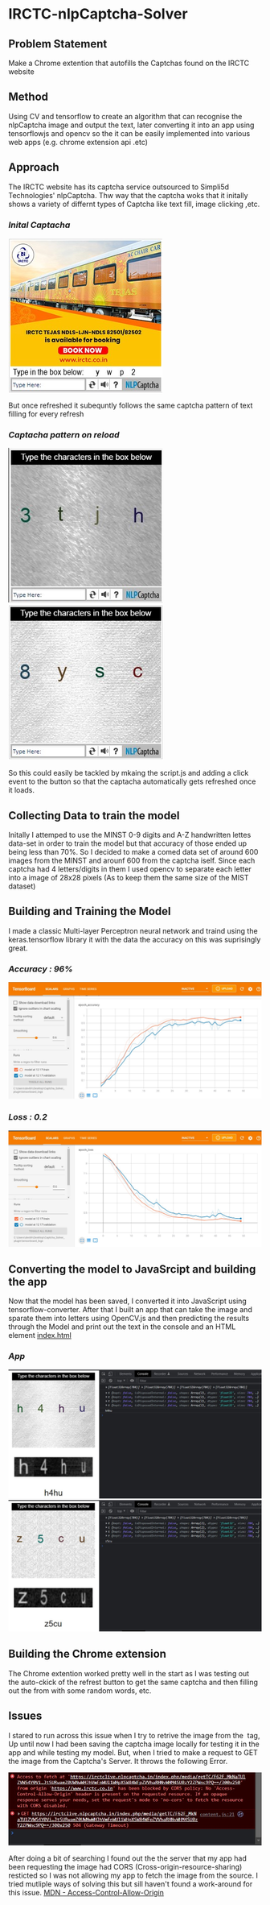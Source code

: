 # IRCTC-nlpCaptcha-Solver

## Problem Statement
Make a Chrome extention that autofills the Captchas found on the IRCTC website

## Method
Using CV and tensorflow to create an algorithm that can recognise the nlpCaptcha image and output the text, 
later converting it into an app using tensorflowjs and opencv so the it can be easily implemented into various web apps (e.g. chrome extension api .etc)

## Approach
The IRCTC website has its captcha service outsourced to Simpli5d Technologies' nlpCaptcha.
Thw way that the captcha woks that it initally shows a variety of differnt types of Captcha like text fill, image clicking ,etc.

### *Inital Captacha*
![inital_captcha](readme-assets/cap1.jpg)

But once refreshed it subequntly follows the same captcha pattern of text filling for every refresh

### *Captacha pattern on reload*
![cap2](readme-assets/cap5.jpg) 
![cap2](readme-assets/cap4.jpg) 

So this could easily be tackled by mkaing the script.js and adding a click event to the button so that the captacha automatically gets refreshed once it loads. 

## Collecting Data to train the model
Initally I attemped to use the MINST 0-9 digits and A-Z handwritten lettes data-set in order to train the model but that accuracy of those ended up being less than 70%.
So I decided to make a comed data set of around 600 images from the MINST and arounf 600 from the captcha iself.
Since each captcha had 4 letters/digits in them I used opencv to separate each letter into a image of 28x28 pixels (As to keep them the same size of the MIST dataset)

## Building and Training the Model
I made a classic Multi-layer Perceptron neural network and traind using the keras.tensorflow library it with the data the accuracy on this was suprisingly great.

### *Accuracy : 96%*
![tensorboard1](readme-assets/accuracy.jpg)

### *Loss : 0.2*
![tensorboard1](readme-assets/loss.jpg) 

## Converting the model to JavaSrcipt and building the app

Now that the model has been saved, I converted it into JavaScript using tensorflow-converter. After that I built an app that can take the image and sparate them into letters using OpenCV.js and then predicting the results through the Model and print out the text in the console and an HTML element [index.html](readme-assets/app1.jpg)

### *App*
![prediction1](readme-assets/app1.jpg) 
![prediction1](readme-assets/app2.jpg) 

## Building the Chrome extension

The Chrome extention worked pretty well in the start as I was testing out the auto-ckick of the refrest button to get the same captcha and then filling out the from with some random words, etc.

## Issues

I stared to run across this issue when I try to retrive the image from the <img> tag, Up until now I had been saving the captcha image locally for testing it in the app and while testing my model. But, when I tried to make a request to GET the image from the Captcha's Server. It throws the following Error.

![prediction1](readme-assets/err.jpg)

After doing a bit of searching I found out the the server that my app had been requesting the image had CORS (Cross-origin-resource-sharing) resticted so I was not allowing my app to fetch the image from the source. I tried mutliple ways of solving this but sill haven't found a work-around for this issue. [MDN - Access-Control-Allow-Origin](https://developer.mozilla.org/en-US/docs/Web/HTTP/Headers/Access-Control-Allow-Origin)


